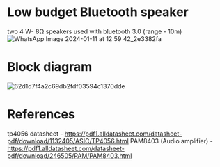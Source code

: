 # Low budget Bluetooth speaker
two 4 W- 8Ω  speakers used with bluetooth 3.0 (range - 10m)
![WhatsApp Image 2024-01-11 at 12 59 42_2e3382fa](https://github.com/Arjun-ANS/Bluetooth-speaker/assets/143984587/7fe4b95c-9046-49d4-b32d-e68f1b53bfce)

# Block diagram
![62d1d7f4a2c69db2fdf03594c1370dde](https://github.com/Arjun-ANS/Bluetooth-speaker/assets/143984587/d7777be6-6d26-47f3-a766-003e72c42ad4)
# References
tp4056 datasheet - https://pdf1.alldatasheet.com/datasheet-pdf/download/1132405/ASIC/TP4056.html
PAM8403 (Audio amplifier) - https://pdf1.alldatasheet.com/datasheet-pdf/download/246505/PAM/PAM8403.html
